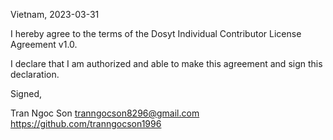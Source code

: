 Vietnam, 2023-03-31

I hereby agree to the terms of the Dosyt Individual Contributor License Agreement v1.0.

I declare that I am authorized and able to make this agreement and sign this declaration.

Signed,

Tran Ngoc Son tranngocson8296@gmail.com https://github.com/tranngocson1996
